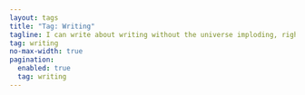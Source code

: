 ```yaml
---
layout: tags
title: "Tag: Writing"
tagline: I can write about writing without the universe imploding, right?
tag: writing
no-max-width: true
pagination:
  enabled: true
  tag: writing
---
```

